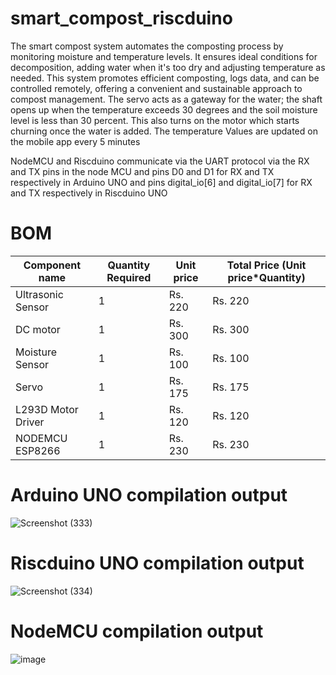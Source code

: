 # smart_compost_riscduino
The smart compost system automates the composting process by monitoring moisture and temperature levels. It ensures ideal conditions for decomposition, adding water when it's too dry and adjusting temperature as needed. This system promotes efficient composting, logs data, and can be controlled remotely, offering a convenient and sustainable approach to compost management.
The servo acts as a gateway for the water; the shaft opens up when the temperature exceeds 30 degrees and the soil moisture level is less than 30 percent. This also turns on 
the motor which starts churning once the water is added.
The temperature Values are updated on the mobile app every 5 minutes

NodeMCU and Riscduino communicate via the UART protocol via the RX and TX pins in the node MCU and pins D0 and D1 for RX and TX respectively in Arduino UNO and pins digital_io[6] and digital_io[7] for RX and TX respectively in Riscduino UNO

# BOM

| Component name  | Quantity Required | Unit price | Total Price (Unit price*Quantity) |                  
|-----------------|-----------------|-----------------|-----------------|
| Ultrasonic Sensor    | 1       | Rs. 220          | Rs. 220           |
| DC motor             | 1       | Rs. 300          | Rs. 300           |
| Moisture Sensor      | 1       | Rs. 100          | Rs. 100           |
| Servo                | 1       | Rs. 175          | Rs. 175           |
| L293D Motor Driver   | 1       | Rs. 120          | Rs. 120           |
| NODEMCU ESP8266         | 1       | Rs. 230          | Rs. 230           |



# Arduino UNO compilation output

![Screenshot (333)](https://github.com/Pritham13/smart_compost_riscduino/assets/137704414/95eb9dd9-dd26-4883-8f8a-a1f1bbb4c5ad)

# Riscduino UNO compilation output

![Screenshot (334)](https://github.com/Pritham13/smart_compost_riscduino/assets/137704414/49009814-6d80-409f-a7f4-efa7e41ac837)

# NodeMCU compilation output

![image](https://github.com/Pritham13/smart_compost_riscduino/assets/143584964/a17afeb4-c91d-4155-a8f5-bac18ffc1993)


